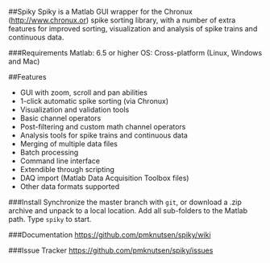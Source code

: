 ##Spiky
Spiky is a Matlab GUI wrapper for the Chronux (http://www.chronux.or) spike sorting
library, with a number of extra features for improved sorting, visualization and analysis
of spike trains and continuous data.

###Requirements
Matlab: 6.5 or higher
OS: Cross-platform (Linux, Windows and Mac)

##Features
- GUI with zoom, scroll and pan abilities
- 1-click automatic spike sorting (via Chronux)
- Visualization and validation tools
- Basic channel operators
- Post-filtering and custom math channel operators
- Analysis tools for spike trains and continuous data
- Merging of multiple data files
- Batch processing
- Command line interface
- Extendible through scripting
- DAQ import (Matlab Data Acquisition Toolbox files)
- Other data formats supported

###Install
Synchronize the master branch with `git`, or download a .zip archive and unpack to a local
location. Add all sub-folders to the Matlab path. Type `spiky` to start.

###Documentation
https://github.com/pmknutsen/spiky/wiki

###Issue Tracker
https://github.com/pmknutsen/spiky/issues